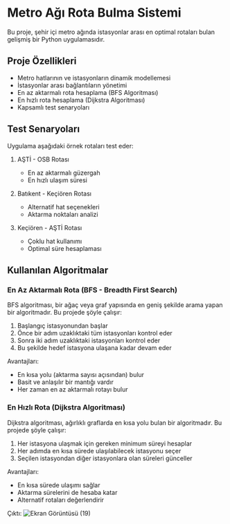 # Metro Ağı Rota Bulma Sistemi

Bu proje, şehir içi metro ağında istasyonlar arası en optimal rotaları bulan gelişmiş bir Python uygulamasıdır.

## Proje Özellikleri
- Metro hatlarının ve istasyonların dinamik modellemesi
- İstasyonlar arası bağlantıların yönetimi
- En az aktarmalı rota hesaplama (BFS Algoritması)
- En hızlı rota hesaplama (Dijkstra Algoritması)
- Kapsamlı test senaryoları

## Test Senaryoları
Uygulama aşağıdaki örnek rotaları test eder:

1. AŞTİ - OSB Rotası
   - En az aktarmalı güzergah
   - En hızlı ulaşım süresi

2. Batıkent - Keçiören Rotası
   - Alternatif hat seçenekleri
   - Aktarma noktaları analizi

3. Keçiören - AŞTİ Rotası
   - Çoklu hat kullanımı
   - Optimal süre hesaplaması

## Kullanılan Algoritmalar

### En Az Aktarmalı Rota (BFS - Breadth First Search)
BFS algoritması, bir ağaç veya graf yapısında en geniş şekilde arama yapan bir algoritmadır. Bu projede şöyle çalışır:

1. Başlangıç istasyonundan başlar
2. Önce bir adım uzaklıktaki tüm istasyonları kontrol eder
3. Sonra iki adım uzaklıktaki istasyonları kontrol eder
4. Bu şekilde hedef istasyona ulaşana kadar devam eder

Avantajları:
- En kısa yolu (aktarma sayısı açısından) bulur
- Basit ve anlaşılır bir mantığı vardır
- Her zaman en az aktarmalı rotayı bulur

### En Hızlı Rota (Dijkstra Algoritması)
Dijkstra algoritması, ağırlıklı graflarda en kısa yolu bulan bir algoritmadır. Bu projede şöyle çalışır:

1. Her istasyona ulaşmak için gereken minimum süreyi hesaplar
2. Her adımda en kısa sürede ulaşılabilecek istasyonu seçer
3. Seçilen istasyondan diğer istasyonlara olan süreleri günceller


Avantajları:
- En kısa sürede ulaşımı sağlar
- Aktarma sürelerini de hesaba katar
- Alternatif rotaları değerlendirir


Çıktı:
![Ekran Görüntüsü (19)](https://github.com/user-attachments/assets/839e4075-c5cd-4af5-b09e-03eb0388b333)

